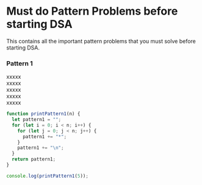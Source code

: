 # Must do Pattern Problems before starting DSA

This contains all the important pattern problems that you must solve before starting DSA.

### Pattern 1

xxxxx<br>
xxxxx<br>
xxxxx<br>
xxxxx<br>
xxxxx

```javascript
function printPattern1(n) {
  let pattern1 = "";
  for (let i = 0; i < n; i++) {
    for (let j = 0; j < n; j++) {
      pattern1 += "*";
    }
    pattern1 += "\n";
  }
  return pattern1;
}

console.log(printPattern1(5));
```
